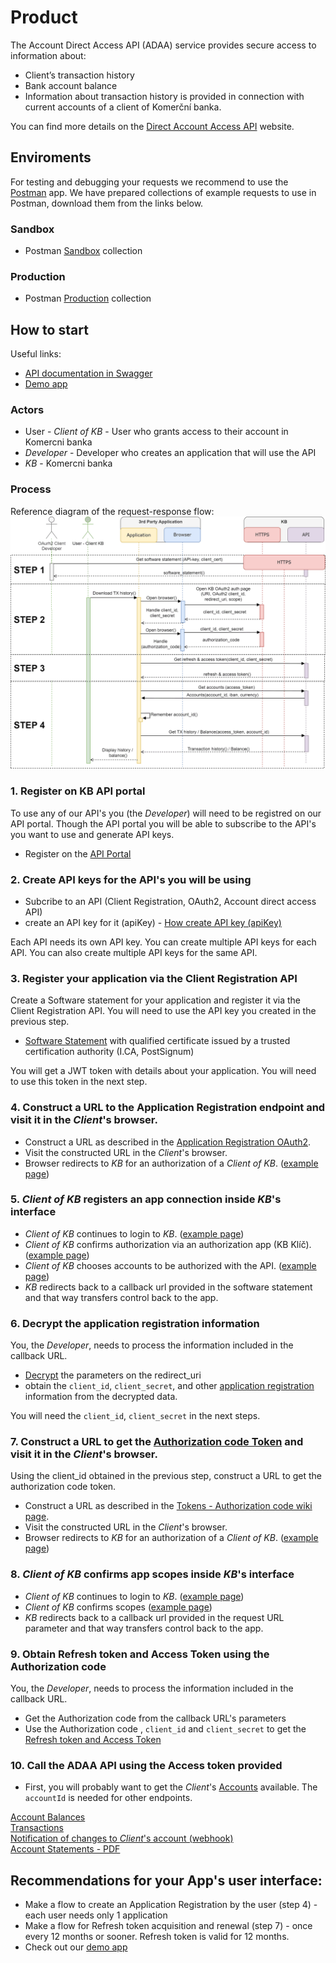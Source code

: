 # Product

The Account Direct Access API (ADAA) service provides secure access to information about:

- Client’s transaction history
- Bank account balance
- Information about transaction history is provided in connection with current accounts of a client of Komerční banka.

You can find more details on the [Direct Account Access API](https://www.kb.cz/cs/kbapi/sluzby-kb-api/primy-pristup-k-uctu) website.

## Enviroments

For testing and debugging your requests we recommend to use the [Postman](https://www.postman.com) app.
We have prepared collections of example requests to use in Postman, download them from the links below.

### Sandbox

- Postman [Sandbox](./postman/KB-API-Sandbox-API-Business-suite.postman_collection.json) collection

### Production

- Postman [Production](./postman/KB-API-Production-API-Business-suite.postman_collection.json) collection

## How to start

Useful links:
- [API documentation in Swagger](https://github.com/komercka/adaa-client/blob/master/api/src/main/resources/openapi/adaa-api-v1.json)
- [Demo app](https://api.kb.cz/adaa-flow/)

### Actors

- User - _Client of KB_ - User who grants access to their account in Komercni banka
- _Developer_ - Developer who creates an application that will use the API
- _KB_ - Komercni banka

### Process

Reference diagram of the request-response flow:
![Process flow](./img/flow.min.png)

### 1. Register on KB API portal

To use any of our API's you (the _Developer_) will need to be registred on our API portal. Though the API portal you will be able to subscribe to the API's you want to use and generate API keys.

- Register on the [API Portal](https://developers.kb.cz)

### 2. Create API keys for the API's you will be using

- Subcribe to an API (Client Registration, OAuth2, Account direct access API)
- create an API key for it (apiKey) - [How create API key (apiKey)](https://developers.kb.cz/manual#apikey)

Each API needs its own API key. You can create multiple API keys for each API. You can also create multiple API keys for the same API.

### 3. Register your application via the Client Registration API

Create a Software statement for your application and register it via the Client Registration API. You will need to use the API key you created in the previous step.

- [Software Statement](./Software-Statements) with qualified certificate issued by a trusted certification authority (I.CA, PostSignum)

You will get a JWT token with details about your application. You will need to use this token in the next step.

### 4. Construct a URL to the Application Registration endpoint and visit it in the _Client_'s browser.

- Construct a URL as described in the [Application Registration OAuth2](./Application-Registration-OAuth2#request).
- Visit the constructed URL in the _Client_'s browser.
- Browser redirects to _KB_ for an authorization of a _Client of KB_. ([example page](https://api.kb.cz/adaa-flow/disclaimer.html))

### 5. _Client of KB_ registers an app connection inside _KB_'s interface

- _Client of KB_ continues to login to _KB_. ([example page](https://api.kb.cz/adaa-flow/login.html))
- _Client of KB_ confirms authorization via an authorization app (KB Klíč). ([example page](https://api.kb.cz/adaa-flow/klic-aplikace.html))
- _Client of KB_ chooses accounts to be authorized with the API. ([example page](https://api.kb.cz/adaa-flow/vyber-uctu.html))
- _KB_ redirects back to a callback url provided in the software statement and that way transfers control back to the app.

### 6. Decrypt the application registration information

You, the _Developer_, needs to process the information included in the callback URL. 

- [Decrypt](./Application-Registration-OAuth2#decrypt-response) the parameters on the redirect_uri
- obtain the `client_id`, `client_secret`, and other [application registration](./Application-Registration-OAuth2) information from the decrypted data.

You will need the `client_id`, `client_secret` in the next steps.

### 7. Construct a URL to get the [Authorization code Token](./Tokens#authorization-code) and visit it in the _Client_'s browser.

Using the client_id obtained in the previous step, construct a URL to get the authorization code token.

- Construct a URL as described in the [Tokens - Authorization code wiki page](./Tokens#authorization-code).
- Visit the constructed URL in the _Client_'s browser.
- Browser redirects to _KB_ for an authorization of a _Client of KB_. ([example page](https://api.kb.cz/adaa-flow/disclaimer.html))


### 8. _Client of KB_ confirms app scopes inside _KB_'s interface

- _Client of KB_ continues to login to _KB_. ([example page](https://api.kb.cz/adaa-flow/login2.html))
- _Client of KB_ confirms scopes ([example page]((https://api.kb.cz/adaa-flow/klic-ucty.html)))
- _KB_ redirects back to a callback url provided in the request URL parameter and that way transfers control back to the app.

### 9. Obtain Refresh token and Access Token using the Authorization code

You, the _Developer_, needs to process the information included in the callback URL.

- Get the Authorization code from the callback URL's parameters
- Use the Authorization code , `client_id` and `client_secret` to get the [Refresh token and Access Token](./Tokens#response-authorization-code)

### 10. Call the ADAA API using the Access token provided

- First, you will probably want to get the _Client_'s [Accounts](./Accounts) available. The `accountId` is needed for other endpoints.

[Account Balances](./Balances) \
[Transactions](./Transactions) \
[Notification of changes to _Client_'s account (webhook)](./Notification) \
[Account Statements - PDF](./Statements-PDF)

## Recommendations for your App's user interface:

- Make a flow to create an Application Registration by the user (step 4) - each user needs only 1 application
- Make a flow for Refresh token acquisition and renewal (step 7) - once every 12 months or sooner. Refresh token is valid for 12 months.
- Check out our [demo app](https://api.kb.cz/adaa-flow/)
